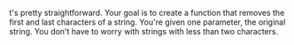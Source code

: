 t's pretty straightforward. Your goal is to create a function that removes the first and last characters of a string. You're given one parameter, the original string. You don't have to worry with strings with less than two characters.
